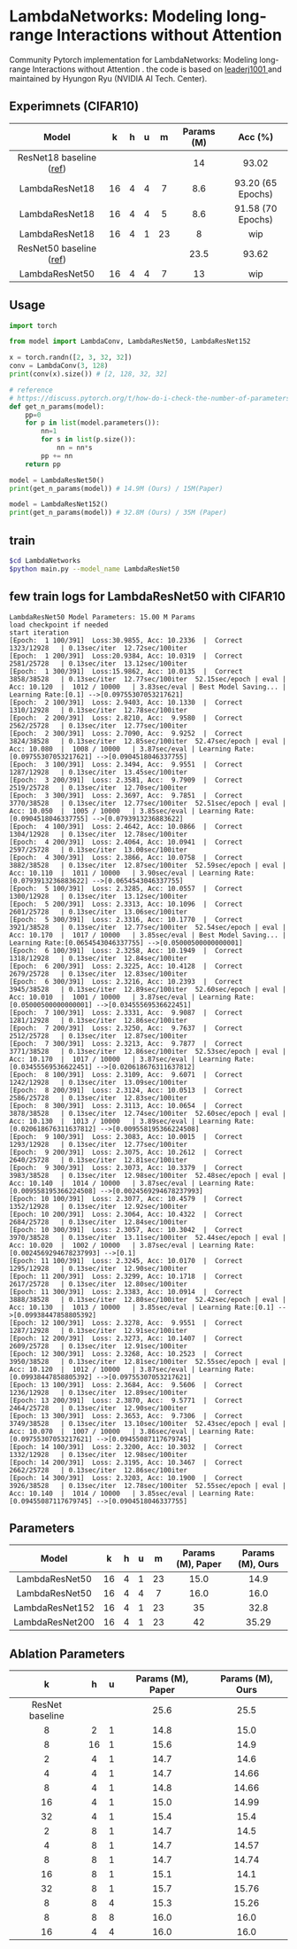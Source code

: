 # LambdaNetworks: Modeling long-range Interactions without Attention

Community Pytorch implementation for <A herf="https://openreview.net/pdf?id=xTJEN-ggl1b"> LambdaNetworks: Modeling long-range Interactions without Attention </A>. the code is based on <A href="https://github.com/leaderj1001/LambdaNetworks"> leaderj1001 </A> and maintained by Hyungon Ryu (NVIDIA AI Tech. Center).  

## Experimnets (CIFAR10)

| Model | k | h | u | m | Params (M) | Acc (%) |
|:-:|:-:|:-:|:-:|:-:|:-:|:-:|
| ResNet18 baseline ([ref](https://github.com/kuangliu/pytorch-cifar)) ||||| 14 | 93.02
| LambdaResNet18 | 16 | 4 | 4 | 7 | 8.6 | 93.20 (65 Epochs) |
| LambdaResNet18 | 16 | 4 | 4 | 5 | 8.6 | 91.58 (70 Epochs) |
| LambdaResNet18 | 16 | 4 | 1 | 23 | 8 | wip |
| ResNet50 baseline ([ref](https://github.com/kuangliu/pytorch-cifar)) ||||| 23.5 | 93.62 |
| LambdaResNet50 | 16 | 4 | 4 | 7 | 13 | wip |

## Usage
```python
import torch

from model import LambdaConv, LambdaResNet50, LambdaResNet152

x = torch.randn([2, 3, 32, 32])
conv = LambdaConv(3, 128)
print(conv(x).size()) # [2, 128, 32, 32]

# reference
# https://discuss.pytorch.org/t/how-do-i-check-the-number-of-parameters-of-a-model/4325
def get_n_params(model):
    pp=0
    for p in list(model.parameters()):
        nn=1
        for s in list(p.size()):
            nn = nn*s
        pp += nn
    return pp

model = LambdaResNet50()
print(get_n_params(model)) # 14.9M (Ours) / 15M(Paper)

model = LambdaResNet152()
print(get_n_params(model)) # 32.8M (Ours) / 35M (Paper)
```

## train

```bash
$cd LambdaNetworks
$python main.py --model_name LambdaResNet50
```

## few train logs for LambdaResNet50 with CIFAR10
```
LambdaResNet50 Model Parameters: 15.00 M Params
load checkpoint if needed
start iteration
[Epoch:  1 100/391]  Loss:30.9855, Acc: 10.2336  |  Correct  1323/12928   | 0.13sec/iter  12.72sec/100iter 
[Epoch:  1 200/391]  Loss:20.9384, Acc: 10.0319  |  Correct  2581/25728   | 0.13sec/iter  13.12sec/100iter 
[Epoch:  1 300/391]  Loss:15.9862, Acc: 10.0135  |  Correct  3858/38528   | 0.13sec/iter  12.77sec/100iter  52.15sec/epoch | eval | Acc: 10.120  |  1012 / 10000   | 3.83sec/eval | Best Model Saving... | Learning Rate:[0.1] -->[0.09755307053217621]
[Epoch:  2 100/391]  Loss: 2.9403, Acc: 10.1330  |  Correct  1310/12928   | 0.13sec/iter  12.78sec/100iter 
[Epoch:  2 200/391]  Loss: 2.8210, Acc:  9.9580  |  Correct  2562/25728   | 0.13sec/iter  12.77sec/100iter 
[Epoch:  2 300/391]  Loss: 2.7090, Acc:  9.9252  |  Correct  3824/38528   | 0.13sec/iter  12.85sec/100iter  52.47sec/epoch | eval | Acc: 10.080  |  1008 / 10000   | 3.87sec/eval | Learning Rate:[0.09755307053217621] -->[0.0904518046337755]
[Epoch:  3 100/391]  Loss: 2.3494, Acc:  9.9551  |  Correct  1287/12928   | 0.13sec/iter  13.45sec/100iter 
[Epoch:  3 200/391]  Loss: 2.3581, Acc:  9.7909  |  Correct  2519/25728   | 0.13sec/iter  12.70sec/100iter 
[Epoch:  3 300/391]  Loss: 2.3697, Acc:  9.7851  |  Correct  3770/38528   | 0.13sec/iter  12.77sec/100iter  52.51sec/epoch | eval | Acc: 10.050  |  1005 / 10000   | 3.85sec/eval | Learning Rate:[0.0904518046337755] -->[0.0793913236883622]
[Epoch:  4 100/391]  Loss: 2.4642, Acc: 10.0866  |  Correct  1304/12928   | 0.13sec/iter  12.78sec/100iter 
[Epoch:  4 200/391]  Loss: 2.4064, Acc: 10.0941  |  Correct  2597/25728   | 0.13sec/iter  13.00sec/100iter 
[Epoch:  4 300/391]  Loss: 2.3866, Acc: 10.0758  |  Correct  3882/38528   | 0.13sec/iter  12.87sec/100iter  52.59sec/epoch | eval | Acc: 10.110  |  1011 / 10000   | 3.90sec/eval | Learning Rate:[0.0793913236883622] -->[0.0654543046337755]
[Epoch:  5 100/391]  Loss: 2.3285, Acc: 10.0557  |  Correct  1300/12928   | 0.13sec/iter  13.12sec/100iter 
[Epoch:  5 200/391]  Loss: 2.3313, Acc: 10.1096  |  Correct  2601/25728   | 0.13sec/iter  13.06sec/100iter 
[Epoch:  5 300/391]  Loss: 2.3316, Acc: 10.1770  |  Correct  3921/38528   | 0.13sec/iter  12.77sec/100iter  52.54sec/epoch | eval | Acc: 10.170  |  1017 / 10000   | 3.85sec/eval | Best Model Saving... | Learning Rate:[0.0654543046337755] -->[0.05000500000000001]
[Epoch:  6 100/391]  Loss: 2.3258, Acc: 10.1949  |  Correct  1318/12928   | 0.13sec/iter  12.84sec/100iter 
[Epoch:  6 200/391]  Loss: 2.3225, Acc: 10.4128  |  Correct  2679/25728   | 0.13sec/iter  12.83sec/100iter 
[Epoch:  6 300/391]  Loss: 2.3216, Acc: 10.2393  |  Correct  3945/38528   | 0.13sec/iter  12.89sec/100iter  52.60sec/epoch | eval | Acc: 10.010  |  1001 / 10000   | 3.87sec/eval | Learning Rate:[0.05000500000000001] -->[0.03455569536622451]
[Epoch:  7 100/391]  Loss: 2.3331, Acc:  9.9087  |  Correct  1281/12928   | 0.13sec/iter  12.86sec/100iter 
[Epoch:  7 200/391]  Loss: 2.3250, Acc:  9.7637  |  Correct  2512/25728   | 0.13sec/iter  12.87sec/100iter 
[Epoch:  7 300/391]  Loss: 2.3213, Acc:  9.7877  |  Correct  3771/38528   | 0.13sec/iter  12.86sec/100iter  52.53sec/epoch | eval | Acc: 10.170  |  1017 / 10000   | 3.87sec/eval | Learning Rate:[0.03455569536622451] -->[0.020618676311637812]
[Epoch:  8 100/391]  Loss: 2.3109, Acc:  9.6071  |  Correct  1242/12928   | 0.13sec/iter  13.09sec/100iter 
[Epoch:  8 200/391]  Loss: 2.3124, Acc: 10.0513  |  Correct  2586/25728   | 0.13sec/iter  12.83sec/100iter 
[Epoch:  8 300/391]  Loss: 2.3113, Acc: 10.0654  |  Correct  3878/38528   | 0.13sec/iter  12.74sec/100iter  52.60sec/epoch | eval | Acc: 10.130  |  1013 / 10000   | 3.89sec/eval | Learning Rate:[0.020618676311637812] -->[0.009558195366224508]
[Epoch:  9 100/391]  Loss: 2.3083, Acc: 10.0015  |  Correct  1293/12928   | 0.13sec/iter  12.77sec/100iter 
[Epoch:  9 200/391]  Loss: 2.3075, Acc: 10.2612  |  Correct  2640/25728   | 0.13sec/iter  12.81sec/100iter 
[Epoch:  9 300/391]  Loss: 2.3073, Acc: 10.3379  |  Correct  3983/38528   | 0.13sec/iter  12.98sec/100iter  52.48sec/epoch | eval | Acc: 10.140  |  1014 / 10000   | 3.87sec/eval | Learning Rate:[0.009558195366224508] -->[0.0024569294678237993]
[Epoch: 10 100/391]  Loss: 2.3077, Acc: 10.4579  |  Correct  1352/12928   | 0.13sec/iter  12.92sec/100iter 
[Epoch: 10 200/391]  Loss: 2.3064, Acc: 10.4322  |  Correct  2684/25728   | 0.13sec/iter  12.84sec/100iter 
[Epoch: 10 300/391]  Loss: 2.3057, Acc: 10.3042  |  Correct  3970/38528   | 0.13sec/iter  13.11sec/100iter  52.44sec/epoch | eval | Acc: 10.020  |  1002 / 10000   | 3.87sec/eval | Learning Rate:[0.0024569294678237993] -->[0.1]
[Epoch: 11 100/391]  Loss: 2.3245, Acc: 10.0170  |  Correct  1295/12928   | 0.13sec/iter  12.90sec/100iter 
[Epoch: 11 200/391]  Loss: 2.3299, Acc: 10.1718  |  Correct  2617/25728   | 0.13sec/iter  12.80sec/100iter 
[Epoch: 11 300/391]  Loss: 2.3383, Acc: 10.0914  |  Correct  3888/38528   | 0.13sec/iter  12.80sec/100iter  52.42sec/epoch | eval | Acc: 10.130  |  1013 / 10000   | 3.85sec/eval | Learning Rate:[0.1] -->[0.09938447858805392]
[Epoch: 12 100/391]  Loss: 2.3278, Acc:  9.9551  |  Correct  1287/12928   | 0.13sec/iter  12.91sec/100iter 
[Epoch: 12 200/391]  Loss: 2.3273, Acc: 10.1407  |  Correct  2609/25728   | 0.13sec/iter  12.91sec/100iter 
[Epoch: 12 300/391]  Loss: 2.3268, Acc: 10.2523  |  Correct  3950/38528   | 0.13sec/iter  12.81sec/100iter  52.55sec/epoch | eval | Acc: 10.120  |  1012 / 10000   | 3.87sec/eval | Learning Rate:[0.09938447858805392] -->[0.09755307053217621]
[Epoch: 13 100/391]  Loss: 2.3684, Acc:  9.5606  |  Correct  1236/12928   | 0.13sec/iter  12.89sec/100iter 
[Epoch: 13 200/391]  Loss: 2.3870, Acc:  9.5771  |  Correct  2464/25728   | 0.13sec/iter  12.90sec/100iter 
[Epoch: 13 300/391]  Loss: 2.3653, Acc:  9.7306  |  Correct  3749/38528   | 0.13sec/iter  13.10sec/100iter  52.43sec/epoch | eval | Acc: 10.070  |  1007 / 10000   | 3.86sec/eval | Learning Rate:[0.09755307053217621] -->[0.09455087117679745]
[Epoch: 14 100/391]  Loss: 2.3200, Acc: 10.3032  |  Correct  1332/12928   | 0.13sec/iter  12.98sec/100iter 
[Epoch: 14 200/391]  Loss: 2.3195, Acc: 10.3467  |  Correct  2662/25728   | 0.13sec/iter  12.86sec/100iter 
[Epoch: 14 300/391]  Loss: 2.3203, Acc: 10.1900  |  Correct  3926/38528   | 0.13sec/iter  12.78sec/100iter  52.55sec/epoch | eval | Acc: 10.140  |  1014 / 10000   | 3.85sec/eval | Learning Rate:[0.09455087117679745] -->[0.0904518046337755]
```



## Parameters
| Model | k | h | u | m | Params (M), Paper | Params (M), Ours |
|:-:|:-:|:-:|:-:|:-:|:-:|:-:|
|LambdaResNet50| 16 | 4 | 1 | 23 | 15.0 | 14.9 |
|LambdaResNet50| 16 | 4 | 4 | 7 | 16.0 | 16.0 |
|LambdaResNet152| 16 | 4 | 1 | 23 | 35 | 32.8 |
|LambdaResNet200| 16 | 4 | 1 | 23 | 42 | 35.29 |

## Ablation Parameters
| k | h | u | Params (M), Paper | Params (M), Ours |
|:-:|:-:|:-:|:-:|:-:|
| ResNet baseline ||| 25.6 | 25.5
| 8 | 2 | 1 | 14.8 | 15.0 |
| 8 | 16 | 1 | 15.6 | 14.9 |
| 2 | 4 | 1 | 14.7 | 14.6 |
| 4 | 4 | 1 | 14.7 | 14.66 |
| 8 | 4 | 1 | 14.8 | 14.66 |
| 16 | 4 | 1 | 15.0 | 14.99 |
| 32 | 4 | 1 | 15.4 | 15.4 |
| 2 | 8 | 1 | 14.7 | 14.5 |
| 4 | 8 | 1 | 14.7 | 14.57 |
| 8 | 8 | 1 | 14.7 | 14.74 |
| 16 | 8 | 1 | 15.1 | 14.1 |
| 32 | 8 | 1 | 15.7 | 15.76 |
| 8 | 8 | 4 | 15.3 | 15.26 |
| 8 | 8 | 8 | 16.0 | 16.0 |
| 16 | 4 | 4 | 16.0 | 16.0 |
